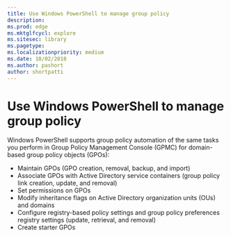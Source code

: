 ```yaml
---
title: Use Windows PowerShell to manage group policy
description: 
ms.prod: edge
ms.mktglfcycl: explore
ms.sitesec: library
ms.pagetype: 
ms.localizationpriority: medium
ms.date: 10/02/2018
ms.author: pashort
author: shortpatti
---
```


# Use Windows PowerShell to manage group policy

Windows PowerShell supports group policy automation of the same tasks you perform in Group Policy Management Console (GPMC) for domain-based group policy objects (GPOs):

- Maintain GPOs (GPO creation, removal, backup, and import)
- Associate GPOs with Active Directory service containers (group policy link creation, update, and removal)
- Set permissions on GPOs
- Modify inheritance flags on Active Directory organization units (OUs) and domains
- Configure registry-based policy settings and group policy preferences registry settings (update, retrieval, and removal)
- Create starter GPOs
 


